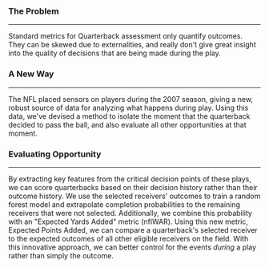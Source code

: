 ### The Problem
-----

Standard metrics for Quarterback assessment only quantify outcomes. They can be skewed due to externalities, and really don't give great insight into the quality of decisions that are being made during the play.


### A New Way
-----

The NFL placed sensors on players during the 2007 season, giving a new, robust source of data for analyzing what happens during play. Using this data, we've devised a method to isolate the moment that the quarterback decided to pass the ball, and also evaluate all other opportunities at that moment.

### Evaluating Opportunity
-----

By extracting key features from the critical decision points of these plays, we can score quarterbacks based on their decision history rather than their outcome history. We use the selected receivers' outcomes to train a random forest model and extrapolate completion probabilities to the remaining receivers that were not selected. Additionally, we combine this probability with an "Expected Yards Added" metric (nflWAR). Using this new metric, Expected Points Added, we can compare a quarterback's selected receiver to the expected outcomes of all other eligible receivers on the field. With this innovative approach, we can better control for the events _during_ a play rather than simply the outcome.
